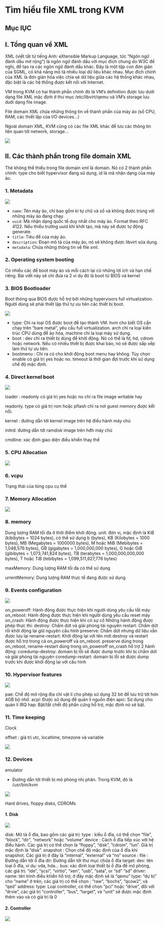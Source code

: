# Tìm hiểu file XML trong KVM
## Mục lỤC
## I. Tổng quan về XML
XML (viết tắt từ tiếng Anh: eXtensible Markup Language, tức “Ngôn ngữ đánh dấu mở rộng”) là ngôn ngữ đánh dấu với mục đích chung do W3C đề nghị, để tạo ra các ngôn ngữ đánh dấu khác. Đây là một tập con đơn giản của SGML, có khả năng mô tả nhiều loại dữ liệu khác nhau. Mục đích chính của XML là đơn giản hóa việc chia sẻ dữ liệu giữa các hệ thống khác nhau, đặc biệt là các hệ thống được kết nối với Internet.

VM trong KVM có hai thành phần chính đó là VM’s definition được lưu dưới dạng file XML mặc định ở thư mục /etc/libvirt/qemu và VM’s storage lưu dưới dạng file image.

File domain XML chứa những thông tin về thành phần của máy ảo (số CPU, RAM, các thiết lập của I/O devices…)

Ngoài domain XML, KVM cũng có các file XML khác để lưu các thông tin liên quan tới network, storage…

 ![](../Images/xml.png)

 ## II. Các thành phần trong file domain XML
 Thẻ không thể thiếu trong file domain xml là domain. Nó có 2 thành phần chính: type cho biết hypervisor đang sử dụng, id là mã nhận dạng của máy ảo.

 ### 1. Metadata

![](../Images/metadata.png)

- `name`: Tên máy ảo, chỉ bao gồm kí tự chữ và số và không được trùng với những máy ảo đang chạy.
- `uuid`: Mã nhận dạng quốc tế duy nhất cho máy ảo. Format theo RFC 4122. Nếu thiếu trường uuid khi khởi tạo, mã này sẽ được tự động generate.
- `title`: Tiêu đề của máy ảo.
- `description`: Đoạn mô tả của máy ảo, nó sẽ không được libvirt sửa dụng.
- `metadata`: Chứa những thông tin về file xml.

### 2. Operating system booting
Có nhiều các để boot máy ảo và mỗi cách lại có những lợi ích và hạn chế riêng. Bài viết này sẽ chỉ đưa ra 2 ví dụ đó là boot từ BIOS và kernel
### 3. BIOS Bootloader
Boot thông qua BIOS được hỗ trợ bởi những hypervisors full virtualization. Người dùng sẽ phải thiết lập thứ tự ưu tiên các thiết bị boot.

![](../Images/Bootloader.png)



- type: Chỉ ra loại OS được boot để tạo thành VM. hvm cho biết OS cần chạy trên “bare metal”, yêu cầu full virtualization. arch chỉ ra loại kiến trúc CPU dùng để ảo hóa, machine chỉ la loại máy sử dụng.
- boot : dev chỉ ra thiết bị dùng để khởi động. Nó có thể là fd, hd, cdrom hoặc network. Nếu có nhiều thiết bị được khai báo, nó sẽ được sắp xếp làm thứ tự ưu tiên.
- bootmenu : Chỉ ra có cho khởi động boot menu hay không. Tùy chọn enable có giá trị yes hoặc no. timeout là thời gian đợi trước khi sử dụng chế độ mặc định.

### 4. Direct kernel boot

![](../Images/Direct-kernel-boot.png)


loader : readonly có giá trị yes hoặc no chỉ ra file image writable hay 

readonly. type có giá trị rom hoặc pflash chỉ ra nơi guest memory được kết nối.

kernel : đường dẫn tới kernel image trên hệ điều hành máy chủ

initrd: đường dẫn tới ramdisk image trên hđh máy chủ

cmdline: xác định giao diện điều khiển thay thế


### 5. CPU Allocation
![](../Images/CPU-Allocation.png)

### 6. vcpu
Trạng thái của từng cpu cụ thể

### 7. Memory Allocation

 ![](../Images/Memory-Allocation.png)


### 8. memory
Dung lượng RAM tối đa ở thời điểm khởi động.
unit: đơn vị, mặc định là KiB (kibibytes = 1024 bytes), có thể sử dụng b (bytes), KB (Kilobytes = 1000 bytes), MB (Megabytes = 1000000 bytes), M hoặc MiB (Mebibytes = 1,048,576 bytes), GB (gigabytes = 1,000,000,000 bytes), G hoặc GiB (gibibytes = 1,073,741,824 bytes), TB (terabytes = 1,000,000,000,000 bytes), T hoặc TiB (tebibytes = 1,099,511,627,776 bytes)

maxMemory: Dung lượng RAM tối đa có thể sử dụng

urrentMemory: Dung lượng RAM thực tế đang được sử dụng

### 9. Events configuration

![](../Images/Events-configuration.png)

on_poweroff: Hành động được thực hiện khi người dùng yêu cầu tắt máy
on_reboot: Hành động được thực hiện khi người dùng yêu cầu reset máy
on_crash: Hành động được thực hiện khi có sự cố
Những hành động được phép thực thi:
destroy: Chấm dứt và giải phóng tài nguyên
restart: Chấm dứt rồi khởi động lại giữ nguyên cấu hình
preserve: Chấm dứt nhưng dữ liệu vẫn được lưu lại
rename-restart: Khởi động lại với tên mới
destroy và restart được hỗ trợ trong cả on_poweroff và on_reboot. preserve dùng trong on_reboot, rename-restart dùng trong on_poweroff
on_crash hỗ trợ 2 hành động:
coredump-destroy: domain bị lỗi sẽ được dump trước khi bị chấm dứt và giải phóng tài nguyên
coredump-restart: domain bị lỗi sẽ được dump trước khi được khởi động lại với cấu hình

### 10. Hypervisor features
![](../Images/Hypervisor-features.png)

pae: Chế độ mở rộng địa chỉ vật lí cho phép sử dụng 32 bit để lưu trữ tới hơn 4GB bộ nhớ.
acpi: Được sử dụng để quản lí nguồn điện
apic: Sử dụng cho quản lí IRQ
hap: Bật/tắt chết độ phần cứng hỗ trợ, mặc định nó sẽ bật.

### 11. Time keeping
Clock

offset : giá trị utc, localtime, timezone và variable

![](../Images/clock.png)

### 12. Devices

emulator
* Đường dẫn tới thiết bị mô phỏng nhị phân. Trong KVM, đó là /usr/bin/kvm

![](../Images/emulator.png)

Hard drives, floppy disks, CDROMs

#### 1. Disk

![](../Images/Disk.png)

disk: Mô tả ổ đĩa, bao gồm các giá trị:
type : kiểu ổ đĩa, có thể chọn “file”, “block”, “dir”, “network” hoặc “volume”
device : Cách ổ đĩa tiếp xúc với hệ điều hành. Các giá trị có thể chọn là “floppy”, “disk”, “cdrom”, “lun”. Giá trị mặc định là “disk”.
snapshot : Chọn chế độ mặc định của ổ đĩa khi snapshot. Các giá trị ở đây là “internal”, “external” và “no”
source :
file : Đường dẫn tới ổ đĩa
dir: Đường dẫn tới thư mục chứa ổ đĩa
target:
dev: tên loại ổ đĩa, ví dụ: vda, hda…
bus: xác định loại thiết bị ổ đĩa để mô phỏng, các giá trị: “ide”, “scsi”, “virtio”, “xen”, “usb”, “sata”, or “sd” “sd”
driver:
name: tên trình điều khiển hỗ trợ, ở đây mặc định sẽ là “qemu”
type: “dự bị” cho “name” ở trên, các giá trị có thể chọn : “raw”, “bochs”, “qcow2”, và “qed”
address:
type: Loại controller, có thể chọn “pci” hoặc “drive”, đối với “drvie”, các giá trị “controller”, “bus”, “target”, và “unit” sẽ được mặc định thêm vào và có giá trị là 0

#### 2. Controller



![](../Images/Disk.png)
